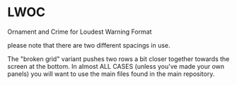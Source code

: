 # LWOC
Ornament and Crime for Loudest Warning Format

please note that there are two different spacings in use. 

The "broken grid" variant pushes two rows a bit closer together towards the screen at the bottom. 
In almost ALL CASES (unless you've made your own panels) you will want to use the main files found in the main repository. 
